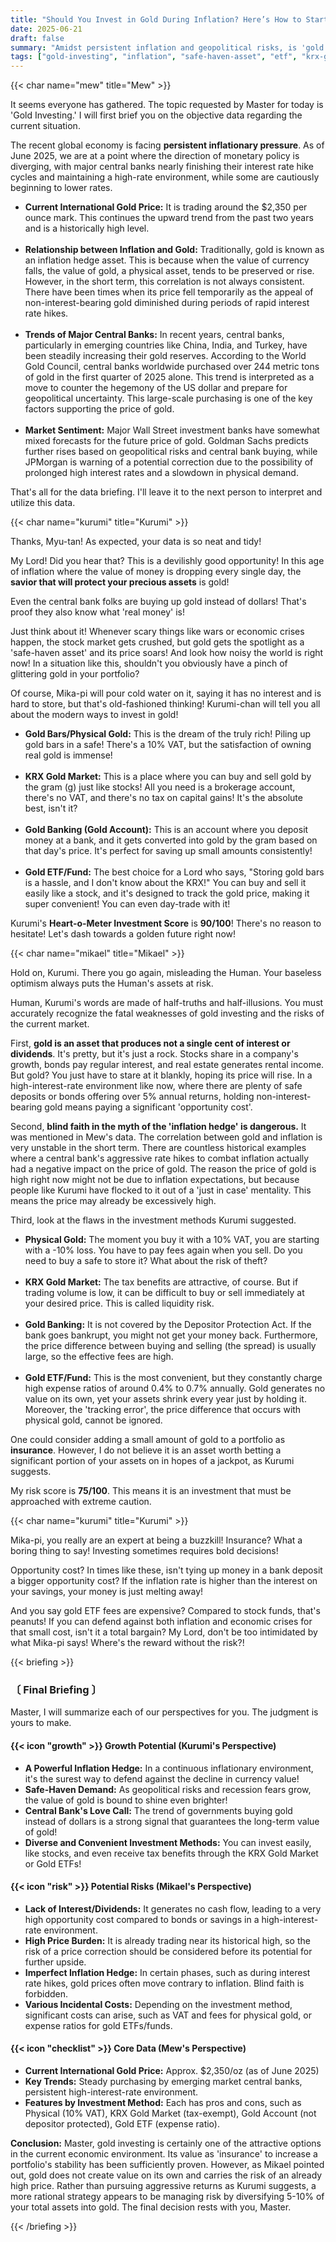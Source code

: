 ```yaml
---
title: "Should You Invest in Gold During Inflation? Here’s How to Start"
date: 2025-06-21
draft: false
summary: "Amidst persistent inflation and geopolitical risks, is 'gold' truly a safe haven? From attractive opportunities to fatal risks, and covering everything from the KRX Gold Market to Gold ETFs, three non-human girls will give you a clear and refreshing analysis."
tags: ["gold-investing", "inflation", "safe-haven-asset", "etf", "krx-gold-market", "gold-banking"]
---
```


{{< char name="mew" title="Mew" >}}
<p>It seems everyone has gathered. The topic requested by Master for today is 'Gold Investing.' I will first brief you on the objective data regarding the current situation.</p>
<p>The recent global economy is facing <strong>persistent inflationary pressure</strong>. As of June 2025, we are at a point where the direction of monetary policy is diverging, with major central banks nearly finishing their interest rate hike cycles and maintaining a high-rate environment, while some are cautiously beginning to lower rates.</p>
<ul>
    <li><strong>Current International Gold Price:</strong> It is trading around the $2,350 per ounce mark. This continues the upward trend from the past two years and is a historically high level.</li><br>
    <li><strong>Relationship between Inflation and Gold:</strong> Traditionally, gold is known as an inflation hedge asset. This is because when the value of currency falls, the value of gold, a physical asset, tends to be preserved or rise. However, in the short term, this correlation is not always consistent. There have been times when its price fell temporarily as the appeal of non-interest-bearing gold diminished during periods of rapid interest rate hikes.</li><br>
    <li><strong>Trends of Major Central Banks:</strong> In recent years, central banks, particularly in emerging countries like China, India, and Turkey, have been steadily increasing their gold reserves. According to the World Gold Council, central banks worldwide purchased over 244 metric tons of gold in the first quarter of 2025 alone. This trend is interpreted as a move to counter the hegemony of the US dollar and prepare for geopolitical uncertainty. This large-scale purchasing is one of the key factors supporting the price of gold.</li><br>
    <li><strong>Market Sentiment:</strong> Major Wall Street investment banks have somewhat mixed forecasts for the future price of gold. Goldman Sachs predicts further rises based on geopolitical risks and central bank buying, while JPMorgan is warning of a potential correction due to the possibility of prolonged high interest rates and a slowdown in physical demand.</li>
</ul>
<p>That's all for the data briefing. I'll leave it to the next person to interpret and utilize this data.</p>

{{< char name="kurumi" title="Kurumi" >}}
<p>Thanks, Myu-tan! As expected, your data is so neat and tidy!</p>
<p>My Lord! Did you hear that? This is a devilishly good opportunity! In this age of inflation where the value of money is dropping every single day, the <strong>savior that will protect your precious assets</strong> is gold!</p>
<p>Even the central bank folks are buying up gold instead of dollars! That's proof they also know what 'real money' is!</p>
<p>Just think about it! Whenever scary things like wars or economic crises happen, the stock market gets crushed, but gold gets the spotlight as a 'safe-haven asset' and its price soars! And look how noisy the world is right now! In a situation like this, shouldn't you obviously have a pinch of glittering gold in your portfolio?</p>
<p>Of course, Mika-pi will pour cold water on it, saying it has no interest and is hard to store, but that's old-fashioned thinking! Kurumi-chan will tell you all about the modern ways to invest in gold!</p>
<ul>
    <li><strong>Gold Bars/Physical Gold:</strong> This is the dream of the truly rich! Piling up gold bars in a safe! There's a 10% VAT, but the satisfaction of owning real gold is immense!</li><br>
    <li><strong>KRX Gold Market:</strong> This is a place where you can buy and sell gold by the gram (g) just like stocks! All you need is a brokerage account, there's no VAT, and there's no tax on capital gains! It's the absolute best, isn't it?</li><br>
    <li><strong>Gold Banking (Gold Account):</strong> This is an account where you deposit money at a bank, and it gets converted into gold by the gram based on that day's price. It's perfect for saving up small amounts consistently!</li><br>
    <li><strong>Gold ETF/Fund:</strong> The best choice for a Lord who says, "Storing gold bars is a hassle, and I don't know about the KRX!" You can buy and sell it easily like a stock, and it's designed to track the gold price, making it super convenient! You can even day-trade with it!</li>
</ul>
<p>Kurumi's <strong>Heart-o-Meter Investment Score</strong> is <strong>90/100</strong>! There's no reason to hesitate! Let's dash towards a golden future right now!</p>

{{< char name="mikael" title="Mikael" >}}
<p>Hold on, Kurumi. There you go again, misleading the Human. Your baseless optimism always puts the Human's assets at risk.</p>
<p>Human, Kurumi's words are made of half-truths and half-illusions. You must accurately recognize the fatal weaknesses of gold investing and the risks of the current market.</p>
<p>First, <strong>gold is an asset that produces not a single cent of interest or dividends</strong>. It's pretty, but it's just a rock. Stocks share in a company's growth, bonds pay regular interest, and real estate generates rental income. But gold? You just have to stare at it blankly, hoping its price will rise. In a high-interest-rate environment like now, where there are plenty of safe deposits or bonds offering over 5% annual returns, holding non-interest-bearing gold means paying a significant 'opportunity cost'.</p>
<p>Second, <strong>blind faith in the myth of the 'inflation hedge' is dangerous.</strong> It was mentioned in Mew's data. The correlation between gold and inflation is very unstable in the short term. There are countless historical examples where a central bank's aggressive rate hikes to combat inflation actually had a negative impact on the price of gold. The reason the price of gold is high right now might not be due to inflation expectations, but because people like Kurumi have flocked to it out of a 'just in case' mentality. This means the price may already be excessively high.</p>
<p>Third, look at the flaws in the investment methods Kurumi suggested.</p>
<ul>
    <li><strong>Physical Gold:</strong> The moment you buy it with a 10% VAT, you are starting with a -10% loss. You have to pay fees again when you sell. Do you need to buy a safe to store it? What about the risk of theft?</li><br>
    <li><strong>KRX Gold Market:</strong> The tax benefits are attractive, of course. But if trading volume is low, it can be difficult to buy or sell immediately at your desired price. This is called liquidity risk.</li><br>
    <li><strong>Gold Banking:</strong> It is not covered by the Depositor Protection Act. If the bank goes bankrupt, you might not get your money back. Furthermore, the price difference between buying and selling (the spread) is usually large, so the effective fees are high.</li><br>
    <li><strong>Gold ETF/Fund:</strong> This is the most convenient, but they constantly charge high expense ratios of around 0.4% to 0.7% annually. Gold generates no value on its own, yet your assets shrink every year just by holding it. Moreover, the 'tracking error', the price difference that occurs with physical gold, cannot be ignored.</li>
</ul>
<p>One could consider adding a small amount of gold to a portfolio as <strong>insurance</strong>. However, I do not believe it is an asset worth betting a significant portion of your assets on in hopes of a jackpot, as Kurumi suggests.</p>
<p>My risk score is <strong>75/100</strong>. This means it is an investment that must be approached with extreme caution.</p>

{{< char name="kurumi" title="Kurumi" >}}
<p>Mika-pi, you really are an expert at being a buzzkill! Insurance? What a boring thing to say! Investing sometimes requires bold decisions!</p>
<p>Opportunity cost? In times like these, isn't tying up money in a bank deposit a bigger opportunity cost? If the inflation rate is higher than the interest on your savings, your money is just melting away!</p>
<p>And you say gold ETF fees are expensive? Compared to stock funds, that's peanuts! If you can defend against both inflation and economic crises for that small cost, isn't it a total bargain? My Lord, don't be too intimidated by what Mika-pi says! Where's the reward without the risk?!</p>

{{< briefing >}}
<h3><strong>〔 Final Briefing 〕</strong></h3>
<p>Master, I will summarize each of our perspectives for you. The judgment is yours to make.</p>

<h4><span class="svg-icon">{{< icon "growth" >}}</span> Growth Potential (Kurumi's Perspective)</h4>
<ul>
    <li><strong>A Powerful Inflation Hedge:</strong> In a continuous inflationary environment, it's the surest way to defend against the decline in currency value!</li>
    <li><strong>Safe-Haven Demand:</strong> As geopolitical risks and recession fears grow, the value of gold is bound to shine even brighter!</li>
    <li><strong>Central Bank's Love Call:</strong> The trend of governments buying gold instead of dollars is a strong signal that guarantees the long-term value of gold!</li>
    <li><strong>Diverse and Convenient Investment Methods:</strong> You can invest easily, like stocks, and even receive tax benefits through the KRX Gold Market or Gold ETFs!</li>
</ul>

<h4><span class="svg-icon">{{< icon "risk" >}}</span> Potential Risks (Mikael's Perspective)</h4>
<ul>
    <li><strong>Lack of Interest/Dividends:</strong> It generates no cash flow, leading to a very high opportunity cost compared to bonds or savings in a high-interest-rate environment.</li>
    <li><strong>High Price Burden:</strong> It is already trading near its historical high, so the risk of a price correction should be considered before its potential for further upside.</li>
    <li><strong>Imperfect Inflation Hedge:</strong> In certain phases, such as during interest rate hikes, gold prices often move contrary to inflation. Blind faith is forbidden.</li>
    <li><strong>Various Incidental Costs:</strong> Depending on the investment method, significant costs can arise, such as VAT and fees for physical gold, or expense ratios for gold ETFs/funds.</li>
</ul>

<h4><span class="svg-icon">{{< icon "checklist" >}}</span> Core Data (Mew's Perspective)</h4>
<ul>
    <li><strong>Current International Gold Price:</strong> Approx. $2,350/oz (as of June 2025)</li>
    <li><strong>Key Trends:</strong> Steady purchasing by emerging market central banks, persistent high-interest-rate environment.</li>
    <li><strong>Features by Investment Method:</strong> Each has pros and cons, such as Physical (10% VAT), KRX Gold Market (tax-exempt), Gold Account (not depositor protected), Gold ETF (expense ratio).</li>
</ul>

<div class="final-conclusion">
    <p><strong>Conclusion:</strong> Master, gold investing is certainly one of the attractive options in the current economic environment. Its value as 'insurance' to increase a portfolio's stability has been sufficiently proven. However, as Mikael pointed out, gold does not create value on its own and carries the risk of an already high price. Rather than pursuing aggressive returns as Kurumi suggests, a more rational strategy appears to be managing risk by diversifying 5-10% of your total assets into gold. The final decision rests with you, Master.</p>
</div>
{{< /briefing >}}